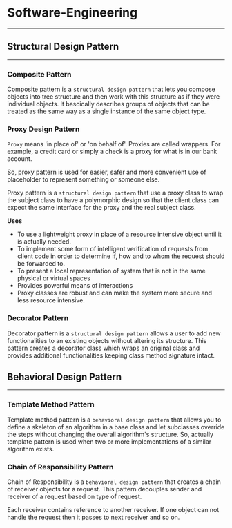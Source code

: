 # Software-Engineering

----------------------

## Structural Design Pattern

-------------------------

### Composite Pattern

Composite pattern is a `structural design pattern` that lets you compose objects into tree structure and then work with this structure as if they were individual objects. It bascically describes groups of objects that can be treated as the same way as a single instance of the same object type.

### Proxy Design Pattern

`Proxy` means 'in place of' or 'on behalf of'. Proxies are called wrappers. For example, a credit card or simply a check is a proxy for what is in our bank account.

So, proxy pattern is used for easier, safer and more convenient use of placeholder to represent something or someone else.

Proxy pattern is a `structural design pattern` that use a proxy class to wrap the subject class to have a polymorphic design so that the client class can expect the same interface for the proxy and the real subject class.

**Uses**
- To use a lightweight proxy in place of a resource intensive object until it is actually needed.
- To implement some form of intelligent verification of requests from client code in order to determine if, how and to whom the request should be forwarded to.
- To present a local representation of system that is not in the same physical or virtual spaces
- Provides powerful means of interactions
- Proxy classes are robust and can make the system more secure and less resource intensive.

### Decorator Pattern

Decorator pattern is a `structural design pattern` allows a user to add new functionalities to an existing objects without altering its structure. This pattern creates a decorator class which wraps an original class and provides additional functionalities keeping class method signature intact.


## Behavioral Design Pattern

----------------------------

### Template Method Pattern

Template method pattern is a `behavioral design pattern` that allows you to define a skeleton of an algorithm in a base class and let subclasses override the steps without changing the overall algorithm's structure. So, actually template pattern is used when two or more implementations of a similar algorithm exists.

### Chain of Responsibility Pattern

Chain of Responsibility is a `behavioral design pattern` that creates a chain of receiver objects for a request. This pattern decouples sender and receiver of a request based on type of request.

Each receiver contains reference to another receiver. If one object can not handle the request then it passes to next receiver and so on.